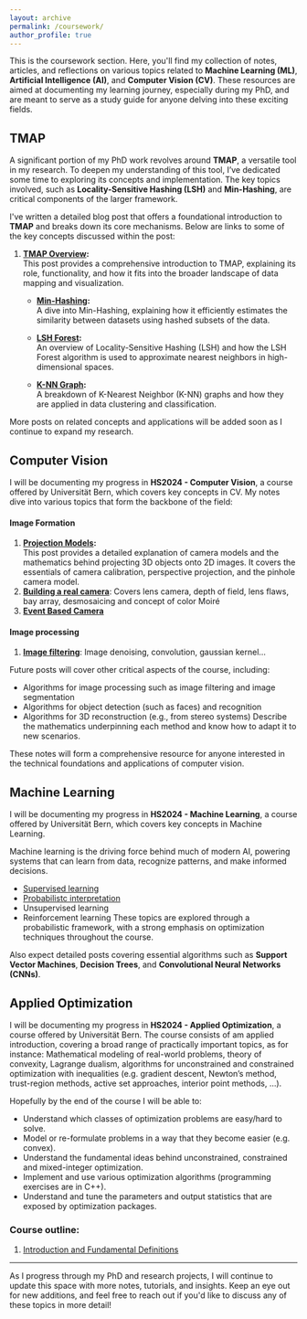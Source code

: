 ```yaml
---
layout: archive  
permalink: /coursework/  
author_profile: true  
---
```


This is the coursework section. Here, you'll find my collection of notes, articles, and reflections on various topics related to **Machine Learning (ML)**, **Artificial Intelligence (AI)**, and **Computer Vision (CV)**. These resources are aimed at documenting my learning journey, especially during my PhD, and are meant to serve as a study guide for anyone delving into these exciting fields. 

## TMAP
A significant portion of my PhD work revolves around **TMAP**, a versatile tool in my research. To deepen my understanding of this tool, I’ve dedicated some time to exploring its concepts and implementation. The key topics involved, such as **Locality-Sensitive Hashing (LSH)** and **Min-Hashing**, are critical components of the larger framework.

I've written a detailed blog post that offers a foundational introduction to **TMAP** and breaks down its core mechanisms. Below are links to some of the key concepts discussed within the post:

1. **[TMAP Overview](https://afloresep.github.io/TMAP/):**  
   This post provides a comprehensive introduction to TMAP, explaining its role, functionality, and how it fits into the broader landscape of data mapping and visualization.

   - **[Min-Hashing](https://afloresep.github.io/posts/2024/09/MinHashing/):**  
     A dive into Min-Hashing, explaining how it efficiently estimates the similarity between datasets using hashed subsets of the data.
     
   - **[LSH Forest](https://afloresep.github.io/posts/2024/09/LSH-Forest/):**  
     An overview of Locality-Sensitive Hashing (LSH) and how the LSH Forest algorithm is used to approximate nearest neighbors in high-dimensional spaces.
     
   - **[K-NN Graph](https://afloresep.github.io/posts/2024/09/knn-graph/):**  
     A breakdown of K-Nearest Neighbor (K-NN) graphs and how they are applied in data clustering and classification.

More posts on related concepts and applications will be added soon as I continue to expand my research.

## Computer Vision
I will be documenting my progress in **HS2024 - Computer Vision**, a course offered by Universität Bern, which covers key concepts in CV. My notes dive into various topics that form the backbone of the field:
#### Image Formation
1. **[Projection Models](https://afloresep.github.io/computer-vision/Projection-Models/):**  
   This post provides a detailed explanation of camera models and the mathematics behind projecting 3D objects onto 2D images. It covers the essentials of camera calibration, perspective projection, and the pinhole camera model.
2. **[Building a real camera](https://afloresep.github.io/computer-vision/building-cameras/)**: Covers lens camera, depth of field, lens flaws, bay array, desmosaicing and concept of color Moiré
3. **[Event Based Camera](https://afloresep.github.io/computer-vision/event-based-camera)**

#### Image processing
1. **[Image filtering](https://afloresep.github.io/computer-vision/image-filtering/)**: Image denoising, convolution, gaussian kernel...

Future posts will cover other critical aspects of the course, including:
- Algorithms for image processing such as image filtering and image segmentation
- Algorithms for object detection (such as faces) and recognition
- Algorithms for 3D reconstruction (e.g., from stereo systems) Describe the mathematics underpinning each method and know how to adapt it to new scenarios.
  
These notes will form a comprehensive resource for anyone interested in the technical foundations and applications of computer vision.

## Machine Learning
I will be documenting my progress in **HS2024 - Machine Learning**, a course offered by Universität Bern, which covers key concepts in Machine Learning.

Machine learning is the driving force behind much of modern AI, powering systems that can learn from data, recognize patterns, and make informed decisions. 
- [Supervised learning](https://afloresep.github.io/machine-learning/supervised-learning/)
- [Probabilistc interpretation](https://afloresep.github.io/machine-learning/probabilistic-interpretation/)
- Unsupervised learning
- Reinforcement learning
These topics are explored through a probabilistic framework, with a strong emphasis on optimization techniques throughout the course.
  
Also expect detailed posts covering essential algorithms such as **Support Vector Machines**, **Decision Trees**, and **Convolutional Neural Networks (CNNs)**.

## Applied Optimization
I will be documenting my progress in **HS2024 - Applied Optimization**, a course offered by Universität Bern.
The course consists of am applied introduction, covering a broad range of practically important topics, as for instance: Mathematical modeling of real-world problems, theory of convexity, Lagrange dualism, algorithms for unconstrained and constrained optimization with inequalities (e.g. gradient descent, Newton’s method, trust-region methods, active set approaches, interior point methods, …).

Hopefully by the end of the course I will be able to: 
- Understand which classes of optimization problems are easy/hard to solve.
- Model or re-formulate problems in a way that they become easier (e.g. convex).
- Understand the fundamental ideas behind unconstrained, constrained and mixed-integer optimization.
- Implement and use various optimization algorithms (programming exercises are in C++).
- Understand and tune the parameters and output statistics that are exposed by optimization packages.

### Course outline: 
1. [Introduction and Fundamental Definitions](https://afloresep.github.io/applied-optimization/fundamental-definitions/)


---

As I progress through my PhD and research projects, I will continue to update this space with more notes, tutorials, and insights. Keep an eye out for new additions, and feel free to reach out if you'd like to discuss any of these topics in more detail!

